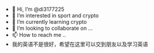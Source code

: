 - 👋 Hi, I’m @di3177225
- 👀 I’m interested in sport and crypto
- 🌱 I’m currently learning crypto
- 💞️ I’m looking to collaborate on ...
- 📫 How to reach me ..
- 我的英语不是很好，希望在这里可以交到朋友以及学习英语
<!---
di3177225/di3177225 is a ✨ special ✨ repository because its `README.md` (this file) appears on your GitHub profile.
You can click the Preview link to take a look at your changes.
--->
